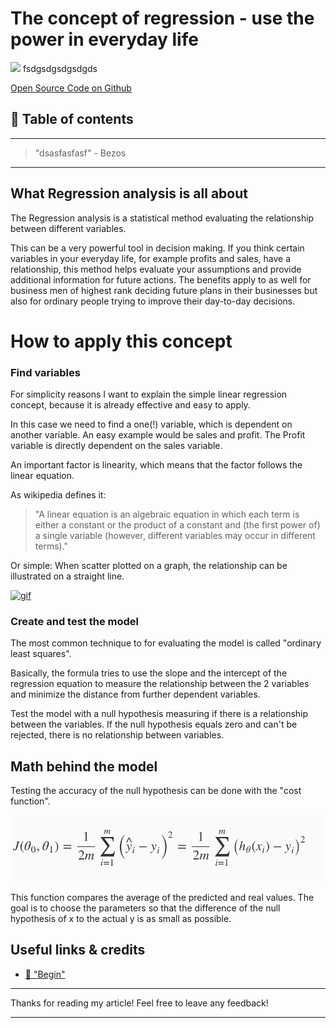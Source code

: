 # The concept of regression - use the power in everyday life

[<img src="dasfadsf">](
fsdgsdgsdgsdgds)
fsdgsdgsdgsdgds


[Open Source Code on Github](asdfasdf)


## 📄 Table of contents


---
>"dsasfasfasf"  - Bezos
---

## What Regression analysis is all about 

The Regression analysis is a statistical method evaluating the relationship between different variables. 

This can be a very powerful tool in decision making. If you think certain variables in your everyday life, for example profits and sales, have a relationship, this method helps evaluate your assumptions and provide additional information for future actions. The benefits apply to as well for business men of highest rank deciding future plans in their businesses but also for ordinary people trying to improve their day-to-day decisions.

# How to apply this concept

### Find variables

For simplicity reasons I want to explain the simple linear regression concept, because it is already effective and easy to apply.

In this case we need to find a one(!) variable, which is dependent on another variable. An easy example would be sales and profit. 
The Profit variable is directly dependent on the sales variable. 

An important factor is linearity, which means that the factor follows the linear equation.

As wikipedia defines it: 
>"A linear equation is an algebraic equation in which each term is either a constant or the product of a constant and (the first power of) a single variable (however, different variables may occur in different terms)."

Or simple: When scatter plotted on a graph, the relationship can be illustrated on a straight line.

[![gif](https://camo.githubusercontent.com/8702cf6f8016bc06f20490036fa028e065cf38cf/687474703a2f2f672e7265636f726469742e636f2f647271577035393139352e676966)](https://ddcreationstudios.github.io/logisticRegression/)

### Create and test the model

The most common technique to for evaluating the model is called "ordinary least squares". 

Basically, the formula tries to use the slope and the intercept of the regression equation to measure the relationship between the 2 variables and minimize the distance from further dependent variables.

Test the model with a null hypothesis measuring if there is a relationship between the variables. If the null hypothesis equals zero and can't be rejected, there is no relationship between variables. 


## Math behind the model

Testing the accuracy of the null hypothesis can be done with the "cost function".

![cost function](../assets/ConceptRegression/costFunction.png)

This function compares the average of the predicted and real values.
The goal is to choose the parameters so that the difference of the null hypothesis of x to the actual y is as small as possible.








## Useful links & credits
- [📄 "Begin"](afgafgadgads)

---

Thanks for reading my article! Feel free to leave any feedback! 

---

<!-- Written by Daniel Deutsch (deudan1010@gmail.com) -->
